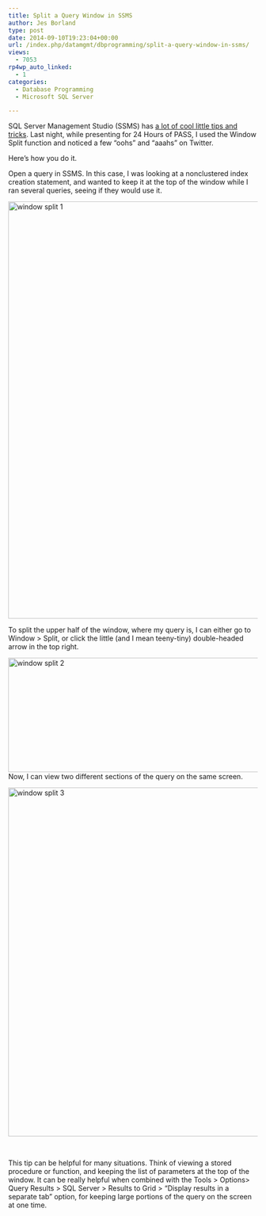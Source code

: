 ```yaml
---
title: Split a Query Window in SSMS
author: Jes Borland
type: post
date: 2014-09-10T19:23:04+00:00
url: /index.php/datamgmt/dbprogramming/split-a-query-window-in-ssms/
views:
  - 7053
rp4wp_auto_linked:
  - 1
categories:
  - Database Programming
  - Microsoft SQL Server

---
```

SQL Server Management Studio (SSMS) has <a href="/index.php/datamgmt/dbprogramming/tips-and-tricks-to-make/" target="_blank">a lot of cool little tips and tricks</a>. Last night, while presenting for 24 Hours of PASS, I used the Window Split function and noticed a few &#8220;oohs&#8221; and &#8220;aaahs&#8221; on Twitter.

Here&#8217;s how you do it.

Open a query in SSMS. In this case, I was looking at a nonclustered index creation statement, and wanted to keep it at the top of the window while I ran several queries, seeing if they would use it.

[<img class="alignleft wp-image-2933 size-full" src="/wp-content/uploads/2014/09/window-split-1.png" alt="window split 1" width="1294" height="842" srcset="/wp-content/uploads/2014/09/window-split-1.png 1294w, /wp-content/uploads/2014/09/window-split-1-300x195.png 300w, /wp-content/uploads/2014/09/window-split-1-1024x666.png 1024w" sizes="(max-width: 1294px) 100vw, 1294px" />][1]

To split the upper half of the window, where my query is, I can either go to Window > Split, or click the little (and I mean teeny-tiny) double-headed arrow in the top right.

[<img class="aligncenter size-full wp-image-2938" src="/wp-content/uploads/2014/09/window-split-2.png" alt="window split 2" width="982" height="231" srcset="/wp-content/uploads/2014/09/window-split-2.png 982w, /wp-content/uploads/2014/09/window-split-2-300x70.png 300w" sizes="(max-width: 982px) 100vw, 982px" />][2]Now, I can view two different sections of the query on the same screen.

[<img class="aligncenter size-full wp-image-2939" src="/wp-content/uploads/2014/09/window-split-3.png" alt="window split 3" width="963" height="704" srcset="/wp-content/uploads/2014/09/window-split-3.png 963w, /wp-content/uploads/2014/09/window-split-3-300x219.png 300w" sizes="(max-width: 963px) 100vw, 963px" />][3]

&nbsp;

This tip can be helpful for many situations. Think of viewing a stored procedure or function, and keeping the list of parameters at the top of the window. It can be really helpful when combined with the Tools > Options> Query Results > SQL Server > Results to Grid > &#8220;Display results in a separate tab&#8221; option, for keeping large portions of the query on the screen at one time.

&nbsp;

&nbsp;

 [1]: /wp-content/uploads/2014/09/window-split-1.png
 [2]: /wp-content/uploads/2014/09/window-split-2.png
 [3]: /wp-content/uploads/2014/09/window-split-3.png